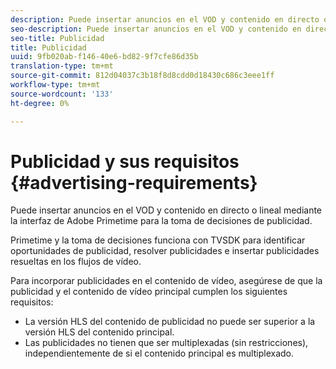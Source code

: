 ```yaml
---
description: Puede insertar anuncios en el VOD y contenido en directo o lineal mediante la interfaz de Adobe Primetime para la toma de decisiones de publicidad.
seo-description: Puede insertar anuncios en el VOD y contenido en directo o lineal mediante la interfaz de Adobe Primetime para la toma de decisiones de publicidad.
seo-title: Publicidad
title: Publicidad
uuid: 9fb020ab-f146-40e6-bd82-9f7cfe86d35b
translation-type: tm+mt
source-git-commit: 812d04037c3b18f8d8cdd0d18430c686c3eee1ff
workflow-type: tm+mt
source-wordcount: '133'
ht-degree: 0%

---
```



# Publicidad y sus requisitos {#advertising-requirements}

Puede insertar anuncios en el VOD y contenido en directo o lineal mediante la interfaz de Adobe Primetime para la toma de decisiones de publicidad.

Primetime y la toma de decisiones funciona con TVSDK para identificar oportunidades de publicidad, resolver publicidades e insertar publicidades resueltas en los flujos de vídeo.

Para incorporar publicidades en el contenido de vídeo, asegúrese de que la publicidad y el contenido de vídeo principal cumplen los siguientes requisitos:

* La versión HLS del contenido de publicidad no puede ser superior a la versión HLS del contenido principal.
* Las publicidades no tienen que ser multiplexadas (sin restricciones), independientemente de si el contenido principal es multiplexado.